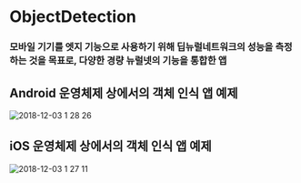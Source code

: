 # ObjectDetection

### 모바일 기기를 엣지 기능으로 사용하기 위해 딥뉴럴네트워크의 성능을 측정하는 것을 목표로, 다양한 경량 뉴럴넷의 기능을 통합한 앱
                                     
## Android 운영체제 상에서의 객체 인식 앱 예제
![2018-12-03 1 28 26](https://user-images.githubusercontent.com/45547720/49353220-e2fb1800-f6ff-11e8-9b73-37ccc41860d6.png)

## iOS 운영체제 상에서의 객체 인식 앱 예제
![2018-12-03 1 27 11](https://user-images.githubusercontent.com/45547720/49353342-8fd59500-f700-11e8-99eb-031507fd2f13.png)
